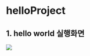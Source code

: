 # helloProject

## 1. hello world 실행화면

<img src='https://github.com/choihjin/helloProject/blob/master/screenshot/스크린샷%202022-09-02%20오후%205.08.34.png?raw=true'>
